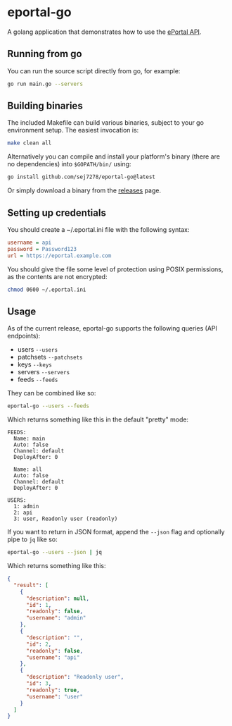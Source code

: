 # eportal-go

A golang application that demonstrates how to use the [ePortal API](https://docs.tuxcare.com/eportal-api/).

## Running from go

You can run the source script directly from go, for example:

```bash
go run main.go --servers
```

## Building binaries

The included Makefile can build various binaries, subject to your go environment setup. The easiest invocation is:

```bash
make clean all
```

Alternatively you can compile and install your platform's binary (there are no dependencies) into `$GOPATH/bin/` using:

```bash
go install github.com/sej7278/eportal-go@latest
```

Or simply download a binary from the [releases](https://github.com/sej7278/eportal-go/releases) page.

## Setting up credentials

You should create a ~/.eportal.ini file with the following syntax:

```ini
username = api
password = Password123
url = https://eportal.example.com
```

You should give the file some level of protection using POSIX permissions, as the contents are not encrypted:

```bash
chmod 0600 ~/.eportal.ini
```

## Usage

As of the current release, eportal-go supports the following queries (API endpoints):

* users `--users`
* patchsets `--patchsets`
* keys `--keys`
* servers `--servers`
* feeds `--feeds`

They can be combined like so:

```bash
eportal-go --users --feeds
```

Which returns something like this in the default "pretty" mode:

```text
FEEDS:
  Name: main
  Auto: false
  Channel: default
  DeployAfter: 0

  Name: all
  Auto: false
  Channel: default
  DeployAfter: 0

USERS:
  1: admin
  2: api
  3: user, Readonly user (readonly)
```

If you want to return in JSON format, append the `--json` flag and optionally pipe to `jq` like so:

```bash
eportal-go --users --json | jq
```

Which returns something like this:

```json
{
  "result": [
    {
      "description": null,
      "id": 1,
      "readonly": false,
      "username": "admin"
    },
    {
      "description": "",
      "id": 2,
      "readonly": false,
      "username": "api"
    },
    {
      "description": "Readonly user",
      "id": 3,
      "readonly": true,
      "username": "user"
    }
  ]
}
```
